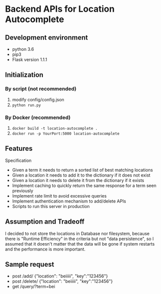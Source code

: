 # Backend APIs for Location Autocomplete

## Development environment
* python 3.6
* pip3
* Flask version 1.1.1

## Initialization
### By script (not recommended)
1. modify config/config.json
2. ```python run.py```

### By Docker (recommended)
1. ```docker build -t location-autocomplete .```
2. ```docker run -p YourPort:5000 location-autocomplete```

## Features
Specification
* Given a term it needs to return a sorted list of best matching locations
* Given a location it needs to add it to the dictionary if it does not exist
* Given a location it needs to delete it from the dictionary if it exists
* Implement caching to quickly return the same response for a term seen previously
* Implement rate limit to avoid excessive queries
* Implement authentication mechanism to add/delete APIs
* Scripts to run this server in production

## Assumption and Tradeoff
I decided to not store the locations in Database nor filesystem, because there is "Runtime Efficiency" in the criteria
 but not "data persistence", so I assumed that it doesn't matter that the data will be gone if system restarts and the 
 performance is more important.

## Sample request
* post /add/ {"location": "beiiiii", "key":"123456"}
* post /delete/ {"location": "beiiiii", "key":"123456"}
* get /query/?term=bei

